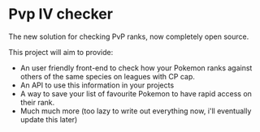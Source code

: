 # Pvp IV checker

The new solution for checking PvP ranks, now completely open source.

This project will aim to provide:

- An user friendly front-end to check how your Pokemon ranks against others of the same species on leagues with CP cap.
- An API to use this information in your projects
- A way to save your list of favourite Pokemon to have rapid access on their rank.
- Much much more (too lazy to write out everything now, i'll eventually update this later)
